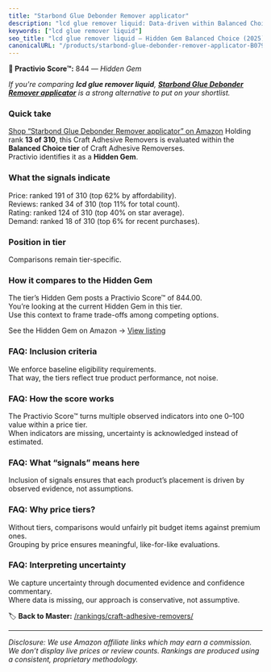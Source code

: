 ```yaml
---
title: "Starbond Glue Debonder Remover applicator"
description: "lcd glue remover liquid: Data-driven within Balanced Choice ranking using the Practivio Score™. Positioned by quality, value, demand, findability, momentum."
keywords: ["lcd glue remover liquid"]
seo_title: "lcd glue remover liquid — Hidden Gem Balanced Choice (2025)"
canonicalURL: "/products/starbond-glue-debonder-remover-applicator-B0797D6NZM/"
---
```


**💎 Practivio Score™:** 844 — _Hidden Gem_


*If you're comparing **lcd glue remover liquid**, **[Starbond Glue Debonder Remover applicator](https://www.amazon.com/dp/B0797D6NZM?tag=practivio-20)** is a strong alternative to put on your shortlist.*
### Quick take
[Shop “Starbond Glue Debonder Remover applicator” on Amazon](https://www.amazon.com/dp/B0797D6NZM?tag=practivio-20)
Holding rank **13 of 310**, this Craft Adhesive Removers is evaluated within the **Balanced Choice tier** of Craft Adhesive Removerses.  
Practivio identifies it as a **Hidden Gem**.

### What the signals indicate
Price: ranked 191 of 310 (top 62% by affordability).  
Reviews: ranked 34 of 310 (top 11% for total count).  
Rating: ranked 124 of 310 (top 40% on star average).  
Demand: ranked 18 of 310 (top 6% for recent purchases).

### Position in tier
Comparisons remain tier-specific.

### How it compares to the Hidden Gem
The tier’s Hidden Gem posts a Practivio Score™ of 844.00.  
You’re looking at the current Hidden Gem in this tier.  
Use this context to frame trade-offs among competing options.  

See the Hidden Gem on Amazon → [View listing](https://www.amazon.com/dp/B0797D6NZM?tag=practivio-20)

### FAQ: Inclusion criteria
We enforce baseline eligibility requirements.  
That way, the tiers reflect true product performance, not noise.

### FAQ: How the score works
The Practivio Score™ turns multiple observed indicators into one 0–100 value within a price tier.  
When indicators are missing, uncertainty is acknowledged instead of estimated.

### FAQ: What “signals” means here
Inclusion of signals ensures that each product’s placement is driven by observed evidence, not assumptions.

### FAQ: Why price tiers?
Without tiers, comparisons would unfairly pit budget items against premium ones.  
Grouping by price ensures meaningful, like-for-like evaluations.

### FAQ: Interpreting uncertainty
We capture uncertainty through documented evidence and confidence commentary.  
Where data is missing, our approach is conservative, not assumptive.


🏷️ **Back to Master:** [/rankings/craft-adhesive-removers/](/rankings/craft-adhesive-removers/)

---
_Disclosure: We use Amazon affiliate links which may earn a commission. We don’t display live prices or review counts. Rankings are produced using a consistent, proprietary methodology._
